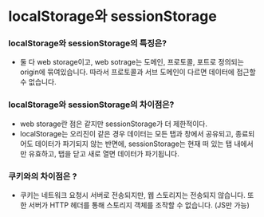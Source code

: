 # localStorage와 sessionStorage

### localStorage와 sessionStorage의 특징은?
- 둘 다 web storage이고, web sotrage는 도메인, 프로토콜, 포트로 정의되는 origin에 묶여있습니다. 따라서 프로토콜과 서브 도메인이 다르면 데이터에 접근할 수 없습니다.

### localStorage와 sessionStorage의 차이점은?
- web storage란 점은 같지만 sessionStorage가 더 제한적이다. 
- localStorage는 오리진이 같은 경우 데이터는 모든 탭과 창에서 공유되고, 종료되어도 데이터가 파기되지 않는 반면에, sessionStorage는 현재 떠 있는 탭 내에서만 유효하고, 탭을 닫고 새로 열면 데이터가 파기됩니다.

### 쿠키와의 차이점은 ?
- 쿠키는 네트워크 요청시 서버로 전송되지만, 웹 스토리지는 전송되지 않습니다. 또한 서버가 HTTP 헤더를 통해 스토리지 객체를 조작할 수 없습니다. (JS만 가능)